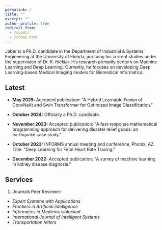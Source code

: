 ```yaml
---
permalink: /
title: ""
excerpt: ""
author_profile: true
redirect_from: 
  - /about/
  - /about.html
---
```



Jaber is a Ph.D. candidate in the Department of Industrial & Systems Engineering at the University of Florida, pursuing his current studies under the supervision of Dr. *K. Hicklin*. His research primarily centers on Machine Learning and Deep Learning. Currently, he focuses on developing Deep Learning-based Medical Imaging models for Biomedical Informatics.


Latest
------
- **May 2025:** Accepted publication: "A Hybrid Learnable Fusion of ConvNeXt and Swin Transformer for Optimized Image Classification."

- **October 2024:** Officially a Ph.D. candidate.
  
- **November 2023:** Accepted publication: "A fast-response mathematical programming approach for delivering disaster relief goods: an earthquake case study." 

- **October 2023:** INFORMS annual meeting and conference, Phonix, AZ. Title: "Deep Learning for Fetal Heart Rate Tracing." 

- **December 2022:** Accepted publication: "A survey of machine learning in kidney disease diagnosis." 



Services
------
1) Journals Peer Reviewer:
- *Expert Systems with Applications*
- *Frontiers in Artificial Intelligence*
- *Informatics in Medicine Unlocked*
- *International Journal of Intelligent Systems*
- *Transportation letters*
